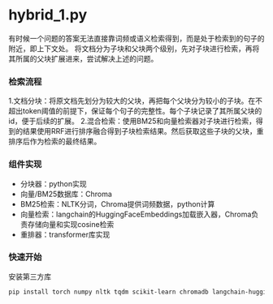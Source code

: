 # hybrid_1.py
有时候一个问题的答案无法直接靠词频或语义检索得到，而是处于检索到的句子的附近，即上下文处。
将文档分为子块和父块两个级别，先对子块进行检索，再将其所属的父块扩展进来，尝试解决上述的问题。

### 检索流程
1.文档分块：将原文档先划分为较大的父块，再把每个父块分为较小的子块。在不超出token阈值的前提下，保证每个句子的完整性。每个子块记录了其所属父块的id，便于后续的扩展。
2.混合检索：使用BM25和向量检索器对子块进行检索，得到的结果使用RRF进行排序融合得到子块检索结果。然后获取这些子块的父块，重排序后作为检索的最终结果。

### 组件实现
- 分块器：python实现
- 向量/BM25数据库：Chroma
- BM25检索：NLTK分词，Chroma提供词频数据，python计算
- 向量检索：langchain的HuggingFaceEmbeddings加载嵌入器，Chroma负责存储向量和实现cosine检索
- 重排器：transformer库实现

### 快速开始

安装第三方库

```bash
pip install torch numpy nltk tqdm scikit-learn chromadb langchain-huggingface langchain-community transformers sentence-transformers
```


